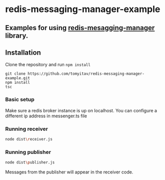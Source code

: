 # redis-messaging-manager-example

## Examples for using [redis-mesagging-manager](https://github.com/tomyitav/redis-messaging-manager) library.

## Installation

Clone the repository and run `npm install`

```
git clone https://github.com/tomyitav/redis-messaging-manager-example.git
npm install
tsc
```

### Basic setup

Make sure a redis broker instance is up on localhost. You can configure
a different ip address in messenger.ts file

### Running receiver

```bash
node dist\receiver.js
```

### Running publisher

```bash
node dist\publisher.js
```

Messages from the publisher will appear in the receiver code.